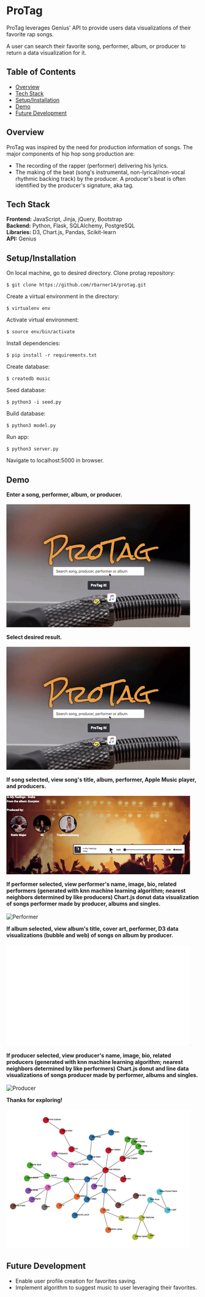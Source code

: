 # ProTag
ProTag leverages Genius' API to provide users data visualizations of their 
favorite rap songs.  

A user can search their favorite song, performer, album, or producer to return a 
data visualization for it.

## Table of Contents
* [Overview](#overview)</br>
* [Tech Stack](#techstack)</br>
* [Setup/Installation](#installation)</br>
* [Demo](#demo)</br>
* [Future Development](#future)</br>

<a name="overview"/></a>
## Overview
ProTag was inspired by the need for production information of songs.  The major 
components of hip hop song production are:

* The recording of the rapper (performer) delivering his lyrics.
* The making of the beat (song's instrumental, non-lyrical/non-vocal rhythmic 
backing track) by the producer.  A producer's beat is often identified by the 
producer's signature, aka tag.

<a name="techstack"/></a>
## Tech Stack
**Frontend:** JavaScript, Jinja, jQuery, Bootstrap</br>
**Backend:** Python, Flask, SQLAlchemy, PostgreSQL<br/>
**Libraries:** D3, Chart.js, Pandas, Scikit-learn<br/>
**API:** Genius<br/>

<a name="installation"/></a>
## Setup/Installation
On local machine, go to desired directory.  Clone protag repository:
```
$ git clone https://github.com/rbarner14/protag.git
```
Create a virtual environment in the directory:
```
$ virtualenv env
```
Activate virtual environment:
```
$ source env/bin/activate
```
Install dependencies:
```
$ pip install -r requirements.txt
```
Create database:
```
$ createdb music
```
Seed database:
```
$ python3 -i seed.py
```
Build database:
```
$ python3 model.py
```
Run app:
```
$ python3 server.py
```
Navigate to localhost:5000 in browser.

<a name="demo"/></a>
## Demo

**Enter a song, performer, album, or producer.**
<br/><br/>
![Homepage](/static/images/readme/homepage.gif)
<br/>

**Select desired result.**
<br/><br/>
![Select Search Result](/static/images/readme/search_result.gif)
<br/>

**If song selected, view song's title, album, performer, Apple Music player, and producers.**
<br/><br/>
![Song](/static/images/readme/song.gif)
<br/>

**If performer selected, view performer's name, image, bio, related performers (generated with knn machine learning algorithm; nearest neighbors determined by 
like producers) Chart.js donut data visualization of songs performer made by producer, albums and singles.**
<br/><br/>
![Performer](/static/images/readme/performer.gif)
<br/>

**If album selected, view album's title, cover art, performer, D3 data visualizations (bubble and web) of songs on album by producer.**
<br/><br/>
![Album](/static/images/readme/album.gif)
<br/>

**If producer selected, view producer's name, image, bio, related producers (generated with knn machine learning algorithm; nearest neighbors determined by 
like performers) Chart.js donut and line data visualizations of songs producer made by performer, albums and singles.**
<br/><br/>
![Producer](/static/images/readme/performer.gif)
<br/>

**Thanks for exploring!**
<br/><br/>
![Network](/static/images/readme/network.gif)
<br/>

<a name="future"/></a>
## Future Development
* Enable user profile creation for favorites saving.
* Implement algorithm to suggest music to user leveraging their favorites.



